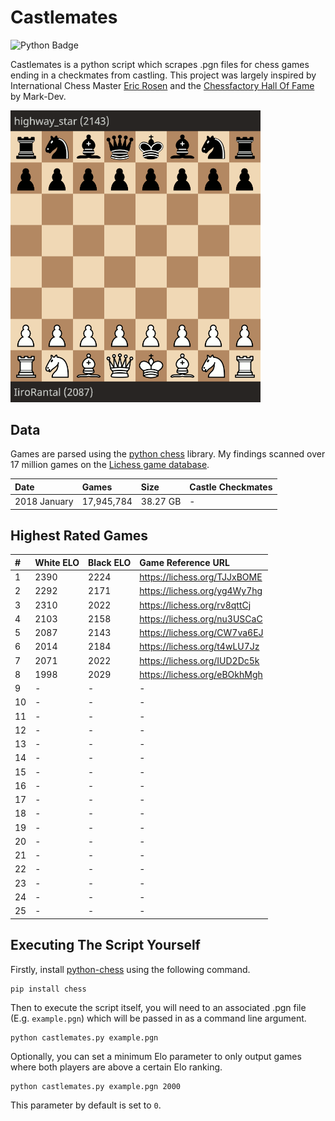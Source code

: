 # Castlemates
![Python Badge](https://img.shields.io/badge/Python-007396?style=for-the-badge&labelColor=black&logo=Python&logoColor=white) 

Castlemates is a python script which scrapes .pgn files for chess games ending in a checkmates from castling. This project was largely inspired by International Chess Master [Eric Rosen](https://twitter.com/im_rosen?lang=en) and the [Chessfactory Hall Of Fame](https://github.com/mark-dev/chessfactory-hall-of-fame) by Mark-Dev.

<a href="https://lichess.org/CW7va6EJ" target="_blank"><img src="exampleCastlemate.gif" width=400></a>

## Data
Games are parsed using the [python chess](https://python-chess.readthedocs.io/en/latest/) library. My findings scanned over 17 million games on the [Lichess game database](https://database.lichess.org/). 

| Date         | Games       | Size         | Castle Checkmates  |
|:-------------|:------------|:-------------|:-------------------|
| 2018 January | 17,945,784  | 38.27 GB     | -                  |

## Highest Rated Games

| #  | White ELO | Black ELO | Game Reference URL           |   
|:---|:----------|:----------|:-----------------------------|
| 1  | 2390      | 2224      | https://lichess.org/TJJxBOME | <!-- 4614 -->
| 2  | 2292      | 2171      | https://lichess.org/yg4Wy7hg | <!-- 4463 -->
| 3  | 2310      | 2022      | https://lichess.org/rv8qttCj | <!-- 4332 -->
| 4  | 2103      | 2158      | https://lichess.org/nu3USCaC | <!-- 4261 -->
| 5  | 2087      | 2143      | https://lichess.org/CW7va6EJ | <!-- 4230 -->
| 6  | 2014      | 2184      | https://lichess.org/t4wLU7Jz | <!-- 4198 -->
| 7  | 2071      | 2022      | https://lichess.org/IUD2Dc5k | <!-- 4093 -->
| 8  | 1998      | 2029      | https://lichess.org/eBOkhMgh | <!-- 4027 -->
| 9  | -         | -         | -                  |
| 10 | -         | -         | -                  |
| 11 | -         | -         | -                  |
| 12 | -         | -         | -                  |
| 13 | -         | -         | -                  |
| 14 | -         | -         | -                  |
| 15 | -         | -         | -                  |
| 16 | -         | -         | -                  |
| 17 | -         | -         | -                  |
| 18 | -         | -         | -                  |
| 19 | -         | -         | -                  |
| 20 | -         | -         | -                  |
| 21 | -         | -         | -                  |
| 22 | -         | -         | -                  |
| 23 | -         | -         | -                  |
| 24 | -         | -         | -                  |
| 25 | -         | -         | -                  |

## Executing The Script Yourself
Firstly, install [python-chess](https://python-chess.readthedocs.io/en/latest/) using the following command. 
```
pip install chess
```
Then to execute the script itself, you will need to an associated .pgn file (E.g. `example.pgn`) which will be passed in as a command line argument. 
```
python castlemates.py example.pgn
```
Optionally, you can set a minimum Elo parameter to only output games where both players are above a certain Elo ranking.
```
python castlemates.py example.pgn 2000
```
This parameter by default is set to `0`.
